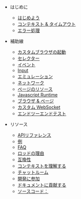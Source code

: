 
- はじめに

  - [はじめよう](get-started/README.md)
  - [コンテキスト & タイムアウト](context-and-timeout.md)
  - [エラー処理](error-handling.md)

- 補助線

  - [カスタムブラウザの起動](custom-launch.md)
  - [セレクター](selectors/README.md)
  - [イベント](events/README.md)
  - [Input](input.md)
  - [エミュレーション](emulation.md)
  - [ネットワーク](network.md)
  - [ページのリソース](page-resources/README.md)
  - [Javascript Runtime](javascript-runtime.md)
  - [ブラウザ & ページ](browsers-pages.md)
  - [カスタム WebSocket](custom-websocket.md)
  - [エンドツーエンドテスト](end-to-end-testing.md)

- リソース

  - [APIリファレンス](api-reference.md)
  - [例](examples.md)
  - [FAQ](faq/README.md)
  - [ロッドの理由](why-rod.md)
  - [互換性](compatibility.md)
  - [コンテキストを理解する](understand-context.md)
  - [チャットルーム](chat-room.md)
  - [開発に参加](join-development.md)
  - [ドキュメントに貢献する](contribute-doc.md)
  - [ソースコード：](source-code.md)
